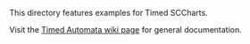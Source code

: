 This directory features examples for Timed SCCharts.

Visit the [Timed Automata wiki page](https://github.com/kieler/semantics/wiki/Syntax:-Timed-Automata) for general documentation.